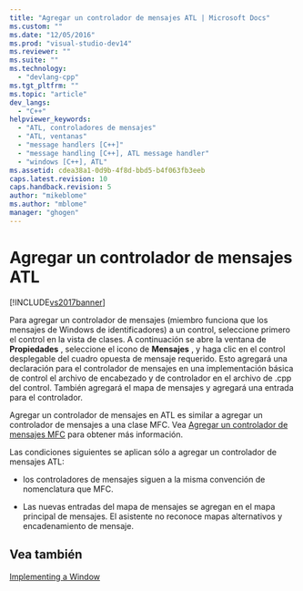 ```yaml
---
title: "Agregar un controlador de mensajes ATL | Microsoft Docs"
ms.custom: ""
ms.date: "12/05/2016"
ms.prod: "visual-studio-dev14"
ms.reviewer: ""
ms.suite: ""
ms.technology: 
  - "devlang-cpp"
ms.tgt_pltfrm: ""
ms.topic: "article"
dev_langs: 
  - "C++"
helpviewer_keywords: 
  - "ATL, controladores de mensajes"
  - "ATL, ventanas"
  - "message handlers [C++]"
  - "message handling [C++], ATL message handler"
  - "windows [C++], ATL"
ms.assetid: cdea38a1-0d9b-4f8d-bbd5-b4f063fb3eeb
caps.latest.revision: 10
caps.handback.revision: 5
author: "mikeblome"
ms.author: "mblome"
manager: "ghogen"
---
```

# Agregar un controlador de mensajes ATL
[!INCLUDE[vs2017banner](../assembler/inline/includes/vs2017banner.md)]

Para agregar un controlador de mensajes \(miembro funciona que los mensajes de Windows de identificadores\) a un control, seleccione primero el control en la vista de clases.  A continuación se abre la ventana de **Propiedades** , seleccione el icono de **Mensajes** , y haga clic en el control desplegable del cuadro opuesta de mensaje requerido.  Esto agregará una declaración para el controlador de mensajes en una implementación básica de control el archivo de encabezado y de controlador en el archivo de .cpp del control.  También agregará el mapa de mensajes y agregará una entrada para el controlador.  
  
 Agregar un controlador de mensajes en ATL es similar a agregar un controlador de mensajes a una clase MFC.  Vea [Agregar un controlador de mensajes MFC](../mfc/reference/adding-an-mfc-message-handler.md) para obtener más información.  
  
 Las condiciones siguientes se aplican sólo a agregar un controlador de mensajes ATL:  
  
-   los controladores de mensajes siguen a la misma convención de nomenclatura que MFC.  
  
-   Las nuevas entradas del mapa de mensajes se agregan en el mapa principal de mensajes.  El asistente no reconoce mapas alternativos y encadenamiento de mensaje.  
  
## Vea también  
 [Implementing a Window](../atl/implementing-a-window.md)